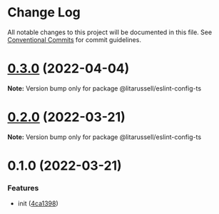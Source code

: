 # Change Log

All notable changes to this project will be documented in this file.
See [Conventional Commits](https://conventionalcommits.org) for commit guidelines.

# [0.3.0](https://github.com/litarussell/eslint-config/compare/v0.2.0...v0.3.0) (2022-04-04)

**Note:** Version bump only for package @litarussell/eslint-config-ts





# [0.2.0](https://github.com/litarussell/eslint-config/compare/v0.1.0...v0.2.0) (2022-03-21)

**Note:** Version bump only for package @litarussell/eslint-config-ts





# 0.1.0 (2022-03-21)


### Features

* init ([4ca1398](https://github.com/litarussell/eslint-config/commit/4ca13985cde6fd7cef470c1ea3eada91342a9ff8))
